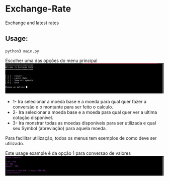 # Exchange-Rate
Exchange and latest rates

## Usage:
`python3 main.py`

Escolher uma das opções do menu principal
![Opcao menu principal](imagens/opcaoMenuPrincipal.png)

- 1- Ira selecionar a moeda base e a moeda para qual quer fazer a conversão e o montante para ser feito o calculo.
- 2- Ira selecionar a moeda base e a moeda para qual quer ver a ultima cotação disponivel.
- 3- Ira monstrar todas as moedas disponiveis para ser utilizada e qual seu Symbol (abreviação) para aquela moeda.

Para facilitar utilização, todos os menus tem exemplos de como deve ser utilizado.

Este usage example é da opção 1 para conversao de valores
![Exemplo usage](imagens/usageExample.png)

